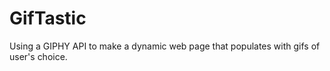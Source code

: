 # GifTastic
Using a GIPHY API to make a dynamic web page that populates with gifs of user's choice.
